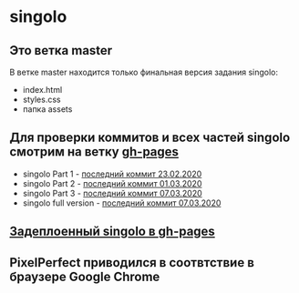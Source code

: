 # singolo

## Это ветка master

В ветке master находится только финальная версия задания singolo:

- index.html
- styles.css
- папка assets

## Для проверки коммитов и всех частей singolo смотрим на ветку [gh-pages](https://github.com/NikitaMigushev/singolo/tree/gh-pages)

- singolo Part 1 - [последний коммит 23.02.2020](https://github.com/NikitaMigushev/singolo/commit/494265bf7a8cf4ce3ab9b0c4e6c9cb3b560f6b82)
- singolo Part 2 - [последний коммит 01.03.2020](https://github.com/NikitaMigushev/singolo/commit/6be7c08ad1cc8984f94db9e884138082ed25da7d)
- singolo Part 3 - [последний коммит 07.03.2020](https://github.com/NikitaMigushev/singolo/commits?author=NikitaMigushev)
- singolo full version - [последний коммит 07.03.2020](https://github.com/NikitaMigushev/singolo/commit/21794a410260c3a9d034c2e7d51c3fc9e7ae2cc3)

## [Задеплоенный singolo в gh-pages](https://nikitamigushev.github.io/singolo/index.html)

## PixelPerfect приводился в соотвтствие в браузере Google Chrome
